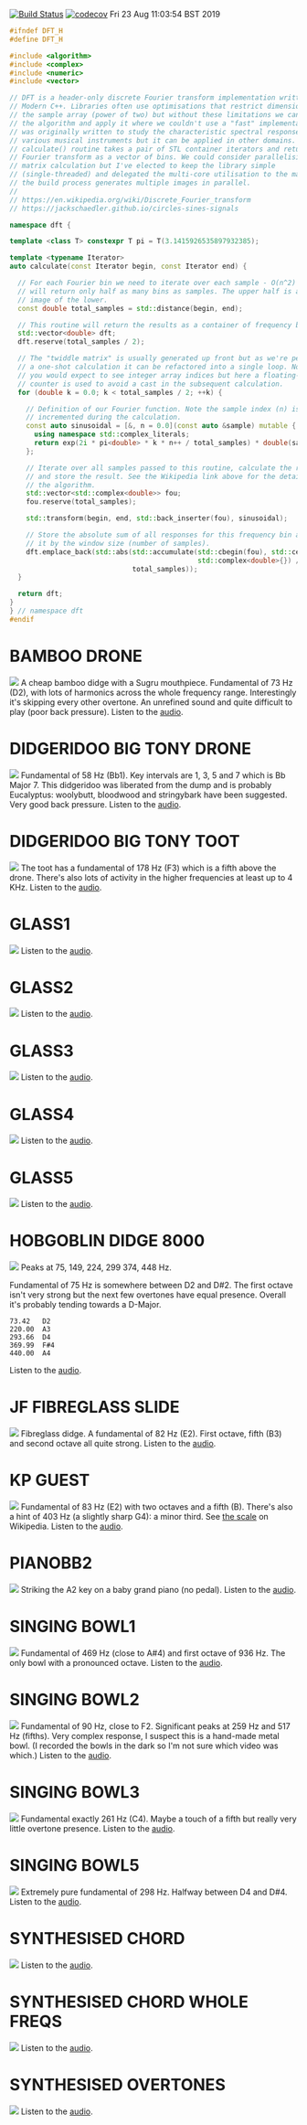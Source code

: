 [![Build Status](https://travis-ci.org/deanturpin/dft.svg?branch=master)](https://travis-ci.org/deanturpin/dft)
[![codecov](https://codecov.io/gh/deanturpin/dft/branch/master/graph/badge.svg)](https://codecov.io/gh/deanturpin/dft)
Fri 23 Aug 11:03:54 BST 2019
```cpp
#ifndef DFT_H
#define DFT_H

#include <algorithm>
#include <complex>
#include <numeric>
#include <vector>

// DFT is a header-only discrete Fourier transform implementation written in
// Modern C++. Libraries often use optimisations that restrict dimensions of
// the sample array (power of two) but without these limitations we can explore
// the algorithm and apply it where we couldn't use a "fast" implementation. It
// was originally written to study the characteristic spectral response of my
// various musical instruments but it can be applied in other domains. The
// calculate() routine takes a pair of STL container iterators and returns the
// Fourier transform as a vector of bins. We could consider parallelising the
// matrix calculation but I've elected to keep the library simple
// (single-threaded) and delegated the multi-core utilisation to the makefile:
// the build process generates multiple images in parallel.
//
// https://en.wikipedia.org/wiki/Discrete_Fourier_transform
// https://jackschaedler.github.io/circles-sines-signals

namespace dft {

template <class T> constexpr T pi = T(3.1415926535897932385);

template <typename Iterator>
auto calculate(const Iterator begin, const Iterator end) {

  // For each Fourier bin we need to iterate over each sample - O(n^2) - but we
  // will return only half as many bins as samples. The upper half is a mirror
  // image of the lower.
  const double total_samples = std::distance(begin, end);

  // This routine will return the results as a container of frequency bins.
  std::vector<double> dft;
  dft.reserve(total_samples / 2);

  // The "twiddle matrix" is usually generated up front but as we're performing
  // a one-shot calculation it can be refactored into a single loop. Normally
  // you would expect to see integer array indices but here a floating-point
  // counter is used to avoid a cast in the subsequent calculation.
  for (double k = 0.0; k < total_samples / 2; ++k) {

    // Definition of our Fourier function. Note the sample index (n) is
    // incremented during the calculation.
    const auto sinusoidal = [&, n = 0.0](const auto &sample) mutable {
      using namespace std::complex_literals;
      return exp(2i * pi<double> * k * n++ / total_samples) * double(sample);
    };

    // Iterate over all samples passed to this routine, calculate the response
    // and store the result. See the Wikipedia link above for the details of
    // the algorithm.
    std::vector<std::complex<double>> fou;
    fou.reserve(total_samples);

    std::transform(begin, end, std::back_inserter(fou), sinusoidal);

    // Store the absolute sum of all responses for this frequency bin and scale
    // it by the window size (number of samples).
    dft.emplace_back(std::abs(std::accumulate(std::cbegin(fou), std::cend(fou),
                                              std::complex<double>{}) /
                              total_samples));
  }

  return dft;
}
} // namespace dft
#endif
```
# BAMBOO DRONE
[![](wav/bamboo_drone.png)](wav/bamboo_drone.png)
A cheap bamboo didge with a Sugru mouthpiece. Fundamental of 73 Hz (D2), with
lots of harmonics across the whole frequency range. Interestingly it's skipping
every other overtone. An unrefined sound and quite difficult to play (poor back
pressure).
Listen to the [audio](wav/bamboo_drone.wav).
# DIDGERIDOO BIG TONY DRONE
[![](wav/didgeridoo_big_tony_drone.png)](wav/didgeridoo_big_tony_drone.png)
Fundamental of 58 Hz (Bb1). Key intervals are 1, 3, 5 and 7 which is Bb Major 7.
This didgeridoo was liberated from the dump and is probably Eucalyptus:
woolybutt, bloodwood and stringybark have been suggested. Very good back
pressure.
Listen to the [audio](wav/didgeridoo_big_tony_drone.wav).
# DIDGERIDOO BIG TONY TOOT
[![](wav/didgeridoo_big_tony_toot.png)](wav/didgeridoo_big_tony_toot.png)
The toot has a fundamental of 178 Hz (F3) which is a fifth above the drone.
There's also lots of activity in the higher frequencies at least up to 4 KHz.
Listen to the [audio](wav/didgeridoo_big_tony_toot.wav).
# GLASS1
[![](wav/glass1.png)](wav/glass1.png)
Listen to the [audio](wav/glass1.wav).
# GLASS2
[![](wav/glass2.png)](wav/glass2.png)
Listen to the [audio](wav/glass2.wav).
# GLASS3
[![](wav/glass3.png)](wav/glass3.png)
Listen to the [audio](wav/glass3.wav).
# GLASS4
[![](wav/glass4.png)](wav/glass4.png)
Listen to the [audio](wav/glass4.wav).
# GLASS5
[![](wav/glass5.png)](wav/glass5.png)
Listen to the [audio](wav/glass5.wav).
# HOBGOBLIN DIDGE 8000
[![](wav/hobgoblin_didge_8000.png)](wav/hobgoblin_didge_8000.png)
Peaks at 75, 149, 224, 299 374, 448 Hz.

Fundamental of 75 Hz is somewhere between D2 and D#2. The first octave isn't
very strong but the next few overtones have equal presence. Overall it's
probably tending towards a D-Major.

```
73.42	D2
220.00	A3
293.66	D4
369.99	F#4
440.00	A4
```
Listen to the [audio](wav/hobgoblin_didge_8000.wav).
# JF FIBREGLASS SLIDE
[![](wav/JF_fibreglass_slide.png)](wav/JF_fibreglass_slide.png)
Fibreglass didge. A fundamental of 82 Hz (E2). First octave, fifth (B3) and
second octave all quite strong.
Listen to the [audio](wav/JF_fibreglass_slide.wav).
# KP GUEST
[![](wav/KP_guest.png)](wav/KP_guest.png)
Fundamental of 83 Hz (E2) with two octaves and a fifth (B). There's also a
hint of 403 Hz (a slightly sharp G4): a minor third. See [the
scale](https://en.wikipedia.org/wiki/E_minor) on Wikipedia.
Listen to the [audio](wav/KP_guest.wav).
# PIANOBB2
[![](wav/pianoBb2.png)](wav/pianoBb2.png)
Striking the A2 key on a baby grand piano (no pedal).
Listen to the [audio](wav/pianoBb2.wav).
# SINGING BOWL1
[![](wav/singing_bowl1.png)](wav/singing_bowl1.png)
Fundamental of 469 Hz (close to A#4) and first octave of 936 Hz. The only bowl
with a pronounced octave.
Listen to the [audio](wav/singing_bowl1.wav).
# SINGING BOWL2
[![](wav/singing_bowl2.png)](wav/singing_bowl2.png)
Fundamental of 90 Hz, close to F2. Significant peaks at 259 Hz and 517 Hz
(fifths). Very complex response, I suspect this is a hand-made metal bowl. (I
recorded the bowls in the dark so I'm not sure which video was which.)
Listen to the [audio](wav/singing_bowl2.wav).
# SINGING BOWL3
[![](wav/singing_bowl3.png)](wav/singing_bowl3.png)
Fundamental exactly 261 Hz (C4). Maybe a touch of a fifth but really very little
overtone presence.
Listen to the [audio](wav/singing_bowl3.wav).
# SINGING BOWL5
[![](wav/singing_bowl5.png)](wav/singing_bowl5.png)
Extremely pure fundamental of 298 Hz. Halfway between D4 and D#4.
Listen to the [audio](wav/singing_bowl5.wav).
# SYNTHESISED CHORD
[![](wav/synthesised_chord.png)](wav/synthesised_chord.png)
Listen to the [audio](wav/synthesised_chord.wav).
# SYNTHESISED CHORD WHOLE FREQS
[![](wav/synthesised_chord_whole_freqs.png)](wav/synthesised_chord_whole_freqs.png)
Listen to the [audio](wav/synthesised_chord_whole_freqs.wav).
# SYNTHESISED OVERTONES
[![](wav/synthesised_overtones.png)](wav/synthesised_overtones.png)
Listen to the [audio](wav/synthesised_overtones.wav).
